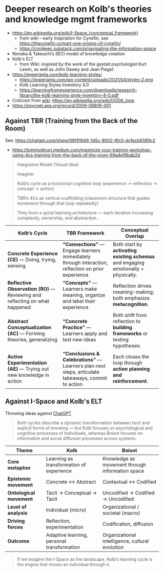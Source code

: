 
# Deeper research on Kolb's theories and knowledge mgmt frameworks 

- <https://en.wikipedia.org/wiki/I-Space_(conceptual_framework)>
  - from wiki – early inspiration for Cynefin, see <https://thecynefin.co/part-one-origins-of-cynefin/>
  - <https://conikeec.substack.com/p/navigating-the-information-space>
- Nonaka & Takeuchi’s SECI model of knowledge creation
- Kolb's ELT
  - from Wiki: inspired by the work of the gestalt psychologist Kurt Lewin, as well as John Dewey and Jean Piaget
- <https://experianta.com/kolb-learning-styles/>
  - <https://experianta.com/wp-content/uploads/2021/04/styles-2.png>
  - Kolb Learning Styles Inventory 4.0
  - <https://learningfromexperience.com/downloads/research-library/the-kolb-learning-style-inventory-4-0.pdf>
- Criticism from [wiki](https://en.wikipedia.org/wiki/Kolb%27s_experiential_learning#Criticisms): <https://en.wikipedia.org/wiki/OODA_loop>
- <https://psycnet.apa.org/record/2009-08806-001>

## Against TBR (Training from the Back of the Room)

See: <https://chatgpt.com/share/68f91949-1d5c-8002-8fc5-dcfecb8389c2>

- <https://tommydinuri.medium.com/maximize-your-training-workshop-using-4cs-training-from-the-back-of-the-room-69a4ef8bab2d>

> Integrative Model (Visual Idea)
> 
> Imagine:
> 
> Kolb’s cycle as a horizontal cognitive loop (experience → reflection → concept → action)
>
> TBR’s 4Cs as vertical scaffolding (classroom structure that guides movement through that loop repeatedly)
>
> They form a spiral learning architecture — each iteration increasing complexity, ownership, and abstraction.

| **Kolb’s Cycle**                                                            | **TBR Framework**                                                                                   | **Conceptual Overlap**                                                               |
| --------------------------------------------------------------------------- | --------------------------------------------------------------------------------------------------- | ------------------------------------------------------------------------------------ |
| **Concrete Experience (CE)** — Doing, trying, sensing                       | **“Connections”** — Engage learners immediately through interaction, reflection on prior experience | Both start by **activating existing schemas** and engaging emotionally + physically. |
| **Reflective Observation (RO)** — Reviewing and reflecting on what happened | **“Concepts”** — Learners make meaning, organize and label their experience                         | Reflection drives meaning-making; both emphasize **metacognition**.                  |
| **Abstract Conceptualization (AC)** — Forming theories, generalizing        | **“Concrete Practice”** — Learners apply and test new ideas                                         | Both shift from reflection to **building frameworks** or testing hypotheses.         |
| **Active Experimentation (AE)** — Trying out new knowledge in action        | **“Conclusions & Celebrations”** — Learners plan next steps, articulate takeaways, commit to action | Each closes the loop through **action planning and reinforcement**.                  |


## Against I-Space and Kolb's ELT

Throwing ideas against [ChatGPT](https://chatgpt.com/share/68f91652-5420-8002-afb8-d892421dd966)

> Both cycles describe a dynamic transformation between tacit and explicit forms of knowing — but Kolb focuses on psychological and cognitive processes of individuals, whereas Boisot focuses on information and social diffusion processes across systems.


| Theme                    | Kolb                                       | Boisot                                          |
| ------------------------ | ------------------------------------------ | ----------------------------------------------- |
| **Core metaphor**        | Learning as transformation of experience   | Knowledge as movement through information space |
| **Epistemic movement**   | Concrete ↔ Abstract                        | Contextual ↔ Codified                           |
| **Ontological movement** | Tacit → Conceptual → Tacit                 | Uncodified → Codified → Uncodified              |
| **Level of analysis**    | Individual (micro)                         | Organizational / societal (macro)               |
| **Driving forces**       | Reflection, experimentation                | Codification, diffusion                         |
| **Outcome**              | Adaptive learning, personal transformation | Organizational intelligence, cultural evolution |


> If we imagine the I-Space as the landscape, Kolb’s learning cycle is the engine that moves an individual through it.